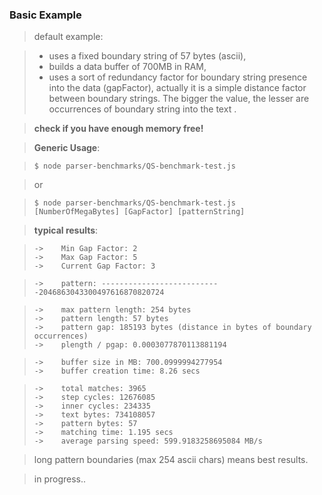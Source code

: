 ### Basic Example


> default example:
 
> - uses a fixed boundary string of 57 bytes (ascii), 
> - builds a data buffer of 700MB in RAM,  
> - uses a sort of redundancy factor for boundary string presence into the data (gapFactor), actually it is a simple distance factor  between boundary strings. The bigger the value, the lesser are occurrences of boundary string into the text . 
  
> **check if you have enough memory free!**
 
 
> **Generic Usage**:

    
    
>     $ node parser-benchmarks/QS-benchmark-test.js



> or



>     $ node parser-benchmarks/QS-benchmark-test.js [NumberOfMegaBytes] [GapFactor] [patternString]


>**typical results**:

>     ->	Min Gap Factor: 2
>     ->	Max Gap Factor: 5 
>     ->	Current Gap Factor: 3

>     ->	pattern: ---------------------------2046863043300497616870820724

>     ->	max pattern length: 254 bytes
>     ->	pattern length: 57 bytes
>     ->	pattern gap: 185193 bytes (distance in bytes of boundary occurrences)
>     ->	plength / pgap: 0.0003077870113881194 

>     ->	buffer size in MB: 700.0999994277954
>     ->	buffer creation time: 8.26 secs

>     ->	total matches: 3965
>     ->	step cycles: 12676085
>     ->	inner cycles: 234335
>     ->	text bytes: 734108057
>     ->	pattern bytes: 57
>     ->	matching time: 1.195 secs
>     ->	average parsing speed: 599.9183258695084 MB/s

> long pattern boundaries (max 254 ascii chars) means best results. 


> in progress..
